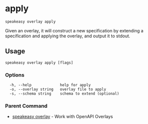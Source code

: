 # apply  
`speakeasy overlay apply`  


Given an overlay, it will construct a new specification by extending a specification and applying the overlay, and output it to stdout.  

## Usage

```
speakeasy overlay apply [flags]
```

### Options

```
  -h, --help             help for apply
  -o, --overlay string   overlay file to apply
  -s, --schema string    schema to extend (optional)
```

### Parent Command

* [speakeasy overlay](README.md)	 - Work with OpenAPI Overlays

